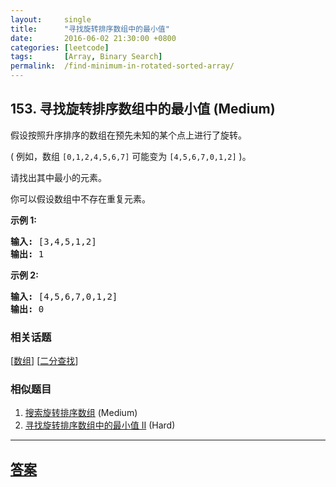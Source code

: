 ```yaml
---
layout:     single
title:      "寻找旋转排序数组中的最小值"
date:       2016-06-02 21:30:00 +0800
categories: [leetcode]
tags:       [Array, Binary Search]
permalink:  /find-minimum-in-rotated-sorted-array/
---
```


## 153. 寻找旋转排序数组中的最小值 (Medium)

<p>假设按照升序排序的数组在预先未知的某个点上进行了旋转。</p>

<p>( 例如，数组&nbsp;<code>[0,1,2,4,5,6,7]</code> <strong> </strong>可能变为&nbsp;<code>[4,5,6,7,0,1,2]</code>&nbsp;)。</p>

<p>请找出其中最小的元素。</p>

<p>你可以假设数组中不存在重复元素。</p>

<p><strong>示例 1:</strong></p>

<pre><strong>输入:</strong> [3,4,5,1,2]
<strong>输出:</strong> 1</pre>

<p><strong>示例 2:</strong></p>

<pre><strong>输入:</strong> [4,5,6,7,0,1,2]
<strong>输出:</strong> 0</pre>

### 相关话题
  [[数组](https://github.com/openset/leetcode/tree/master/tag/array/README.md)]
  [[二分查找](https://github.com/openset/leetcode/tree/master/tag/binary-search/README.md)]

### 相似题目
  1. [搜索旋转排序数组](/search-in-rotated-sorted-array) (Medium)
  1. [寻找旋转排序数组中的最小值 II](/find-minimum-in-rotated-sorted-array-ii) (Hard)

---

## [答案](https://github.com/openset/leetcode/tree/master/problems/find-minimum-in-rotated-sorted-array)
